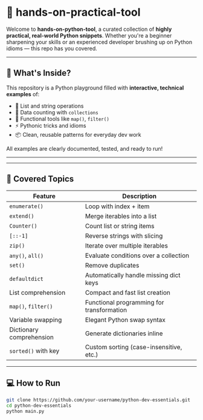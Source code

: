 # 🧠 hands-on-practical-tool

Welcome to **hands-on-python-tool**, a curated collection of **highly practical, real-world Python snippets**. Whether you're a beginner sharpening your skills or an experienced developer brushing up on Python idioms — this repo has you covered.

---

## 🚀 What's Inside?

This repository is a Python playground filled with **interactive, technical examples** of:

- 🔄 List and string operations
- 🧮 Data counting with `collections`
- 🎯 Functional tools like `map()`, `filter()`
- ⚡ Pythonic tricks and idioms
- 📦 Clean, reusable patterns for everyday dev work

All examples are clearly documented, tested, and ready to run!

---


---

## 🔧 Covered Topics

| Feature                | Description                                     |
|------------------------|-------------------------------------------------|
| `enumerate()`          | Loop with index + item                          |
| `extend()`             | Merge iterables into a list                     |
| `Counter()`            | Count list or string items                      |
| `[::-1]`               | Reverse strings with slicing                    |
| `zip()`                | Iterate over multiple iterables                 |
| `any()`, `all()`       | Evaluate conditions over a collection           |
| `set()`                | Remove duplicates                              |
| `defaultdict`          | Automatically handle missing dict keys          |
| List comprehension     | Compact and fast list creation                  |
| `map()`, `filter()`    | Functional programming for transformation       |
| Variable swapping      | Elegant Python swap syntax                      |
| Dictionary comprehension | Generate dictionaries inline                 |
| `sorted()` with key    | Custom sorting (case-insensitive, etc.)         |

---

## 💻 How to Run

```bash
git clone https://github.com/your-username/python-dev-essentials.git
cd python-dev-essentials
python main.py


